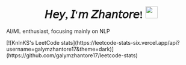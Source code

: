 <h1 align="center" style="font-family:verdana;"> 𝘏𝘦𝘺, 𝘐'𝘮 𝘡𝘩𝘢𝘯𝘵𝘰𝘳𝘦!
<img src="https://github.com/blackcater/blackcater/raw/main/images/Hi.gif" height="32"/>
</h1>
<p> 
  AI/ML enthusiast, focusing mainly on NLP
</p>
[![KnlnKS's LeetCode stats](https://leetcode-stats-six.vercel.app/api?username=galymzhantore17&theme=dark)](https://github.com/galymzhantore17/leetcode-stats)
